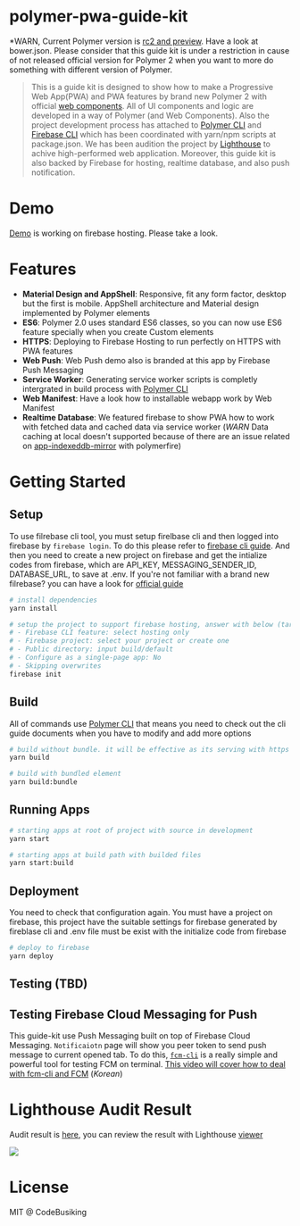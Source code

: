 # polymer-pwa-guide-kit

*WARN, Current Polymer version is [rc2 and preview](https://www.polymer-project.org/blog/2017-03-08-2-0-rc). Have a look at bower.json. Please consider that this guide kit is under a restriction in cause of not released official version for Polymer 2 when you want to more do something with different version of Polymer.


> This is a guide kit is designed to show how to make a Progressive Web App(PWA) and PWA features by brand new Polymer 2 with official [web components](https://www.webcomponents.org/author/PolymerElements). All of UI components and logic are developed in a way of Polymer (and Web Components). Also the project development process has attached to [Polymer CLI](https://www.polymer-project.org/2.0/docs/tools/polymer-cli) and [Firebase CLI](https://firebase.google.com/docs/cli/) which has been coordinated with yarn/npm scripts at package.json. We has been audition the project by [Lighthouse](https://github.com/GoogleChrome/lighthouse) to achive high-performed web application. Moreover, this guide kit is also backed by Firebase for hosting, realtime database, and also push notification.

# Demo

[Demo](https://g-shorten.firebaseapp.com/) is working on firebase hosting. Please take a look.

# Features

- **Material Design and AppShell**: Responsive, fit any form factor, desktop but the first is mobile. AppShell architecture and Material design implemented by Polymer elements
- **ES6**:  Polymer 2.0 uses standard ES6 classes, so you can now use ES6 feature specially when you create Custom elements
- **HTTPS**: Deploying to Firebase Hosting to run perfectly on HTTPS with PWA features
- **Web Push**: Web Push demo also is branded at this app by Firebase Push Messaging
- **Service Worker**: Generating service worker scripts is completly intergrated in build process with [Polymer CLI](https://www.polymer-project.org/2.0/docs/tools/polymer-cli)
- **Web Manifest**: Have a look how to installable webapp work by Web Manifest
- **Realtime Database**: We featured firebase to show PWA how to work with fetched data and cached data via service worker (*WARN* Data caching at local doesn't supported because of there are an issue related on [app-indexeddb-mirror](https://www.webcomponents.org/element/PolymerElements/app-storage/app-indexeddb-mirror) with polymerfire)

# Getting Started

## Setup

To use filrebase cli tool, you must setup firelbase cli and then logged into firebase by `firebase login`. To do this please refer to [firebase cli guide](https://firebase.google.com/docs/cli/). And then you need to create a new project on firebase and get the intialize codes from firebase, which are API_KEY, MESSAGING_SENDER_ID, DATABASE_URL, to save at .env. If you're not familiar with a brand new filrebase? you can have a look for [official guide](https://firebase.google.com/docs/web/setup)

```sh
# install dependencies
yarn install

# setup the project to support firebase hosting, answer with below (target version: 3.2.3):
# - Firebase CLI feature: select hosting only
# - Firebase project: select your project or create one
# - Public directory: input build/default
# - Configure as a single-page app: No
# - Skipping overwrites
firebase init
```

## Build

All of commands use [Polymer CLI](https://www.polymer-project.org/2.0/docs/tools/polymer-cli) that means you need to check out the cli guide documents when you have to modify and add more options

```sh
# build without bundle. it will be effective as its serving with https
yarn build

# build with bundled element
yarn build:bundle
```

## Running Apps

```sh
# starting apps at root of project with source in development
yarn start

# starting apps at build path with builded files
yarn start:build
```

## Deployment

You need to check that configuration again. You must have a project on firebase, this project have the suitable settings for firebase generated by fireblase cli and .env file must be exist with the initialize code from firebase

```sh
# deploy to firebase
yarn deploy
```

## Testing (TBD)

## Testing Firebase Cloud Messaging for Push

This guide-kit use Push Messaging built on top of Firebase Cloud Messaging. `Notificaiotn` page will show you peer token to send push message to current opened tab. To do this, [`fcm-cli`](https://github.com/ragingwind/fcm-cli) is a really simple and powerful tool for testing FCM on terminal. [This video will cover how to deal with fcm-cli and FCM](https://goo.gl/Jx4poC) (*Korean*)

# Lighthouse Audit Result

Audit result is [here](https://github.com/codebusking/polymer-pwa-guide-app/issues/1), you can review the result with Lighthouse [viewer](https://googlechrome.github.io/lighthouse/viewer/)

![](https://cloud.githubusercontent.com/assets/124117/24505275/4790dd8a-1594-11e7-9504-539139e89c46.png)

# License

MIT @ CodeBusiking
